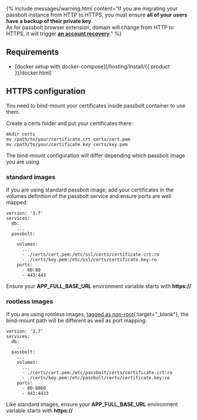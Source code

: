 {% include messages/warning.html
    content="If you are migrating your passbolt instance from HTTP to HTTPS, you must ensure <b>all of your users have a backup of their private key</b>.<br />
    As for passbolt browser extension, domain will change from HTTP to HTTPS, it will trigger <b><a href='/faq/start/account-recover'>an account recovery</a></b>."
%}

## Requirements

* [docker setup with docker-compose](/hosting/install/{{ product }}/docker.html)

## HTTPS configuration

You need to bind-mount your certificates inside passbolt container to use them.

Create a certs folder and put your certificates there:

```
mkdir certs
mv /path/to/your/certificate.crt certs/cert.pem
mv /path/to/your/certificate.key certs/key.pem
```

The bind-mount configuration will differ depending which passbolt image you are using.

### standard images

If you are using standard passbolt image, add your certificates in the volumes definition of the passbolt service and ensure ports are well mapped:

```
version: '3.7'
services:
  db:
    ...
  passbolt:
    ...
    volumes:
      ...
      - ./certs/cert.pem:/etc/ssl/certs/certificate.crt:ro
      - ./certs/key.pem:/etc/ssl/certs/certificate.key:ro
    ports:
      - 80:80
      - 443:443
```

Ensure your **APP_FULL_BASE_URL** environment variable starts with **https://**

### rootless images

If you are using rootless images, [tagged as non-root](https://hub.docker.com/r/passbolt/passbolt/tags?name=non-root){:target="_blank"}, the bind-mount path will be different as well as port mapping:

```
version: '3.7'
services:
  db:
    ...
  passbolt:
    ...
    volumes:
      ...
      - ./certs/cert.pem:/etc/passbolt/certs/certificate.crt:ro
      - ./certs/key.pem:/etc/passbolt/certs/certificate.key:ro
    ports:
      - 80:8080
      - 443:4433
```

Like standard images, ensure your **APP_FULL_BASE_URL** environment variable starts with **https://**